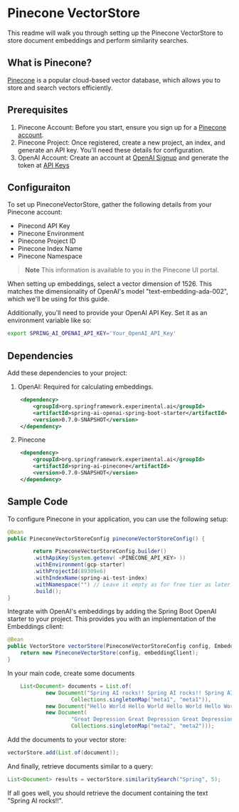 # Pinecone VectorStore

This readme will walk you through setting up the Pinecone VectorStore to store document embeddings and perform similarity searches.

## What is Pinecone?

[Pinecone](https://www.pinecone.io/) is a popular cloud-based vector database, which allows you to store and search vectors efficiently.

## Prerequisites

1. Pinecone Account: Before you start, ensure you sign up for a [Pinecone account](https://app.pinecone.io/).
2. Pinecone Project: Once registered, create a new project, an index, and generate an API key. You'll need these details for configuration.
3. OpenAI Account: Create an account at [OpenAI Signup](https://platform.openai.com/signup) and generate the token at [API Keys](https://platform.openai.com/account/api-keys)

## Configuraiton

To set up PineconeVectorStore, gather the following details from your Pinecone account:

* Pinecond API Key
* Pinecone Environment
* Pinecone Project ID
* Pinecone Index Name
* Pinecone Namespace

> **Note**
>  This information is available to you in the Pinecone UI portal.


When setting up embeddings, select a vector dimension of 1526. This matches the dimensionality of OpenAI's model "text-embedding-ada-002", which we'll be using for this guide.

Additionally, you'll need to provide your OpenAI API Key. Set it as an environment variable like so:

```bash
export SPRING_AI_OPENAI_API_KEY='Your_OpenAI_API_Key'
```

## Dependencies

Add these dependencies to your project:

1. OpenAI: Required for calculating embeddings.

```xml
    <dependency>
        <groupId>org.springframework.experimental.ai</groupId>
        <artifactId>spring-ai-openai-spring-boot-starter</artifactId>
        <version>0.7.0-SNAPSHOT</version>
    </dependency>
```

2. Pinecone 

```xml
    <dependency>
        <groupId>org.springframework.experimental.ai</groupId>
        <artifactId>spring-ai-pinecone</artifactId>
        <version>0.7.0-SNAPSHOT</version>
    </dependency>
```

## Sample Code

To configure Pinecone in your application, you can use the following setup:

```java
@Bean
public PineconeVectorStoreConfig pineconeVectorStoreConfig() {

        return PineconeVectorStoreConfig.builder()
        .withApiKey(System.getenv( <PINECONE_API_KEY> ))
        .withEnvironment(gcp-starter)
        .withProjectId(89309e6)
        .withIndexName(spring-ai-test-index)
        .withNamespace("") // Leave it empty as for free tier as later doesn't support namespaces.
        .build();
}
```

Integrate with OpenAI's embeddings by adding the Spring Boot OpenAI starter to your project.
This provides you with an implementation of the Embeddings client:

```java
@Bean
public VectorStore vectorStore(PineconeVectorStoreConfig config, EmbeddingClient embeddingClient) {
    return new PineconeVectorStore(config, embeddingClient);
}
```

In your main code, create some documents

```java
	List<Document> documents = List.of(
			new Document("Spring AI rocks!! Spring AI rocks!! Spring AI rocks!! Spring AI rocks!! Spring AI rocks!!",
					Collections.singletonMap("meta1", "meta1")),
			new Document("Hello World Hello World Hello World Hello World Hello World Hello World Hello World"),
			new Document(
					"Great Depression Great Depression Great Depression Great Depression Great Depression Great Depression",
					Collections.singletonMap("meta2", "meta2")));
```

Add the documents to your vector store:

```java
vectorStore.add(List.of(document));
```

And finally, retrieve documents similar to a query:

```java
List<Document> results = vectorStore.similaritySearch("Spring", 5);
```

If all goes well, you should retrieve the document containing the text "Spring AI rocks!!".